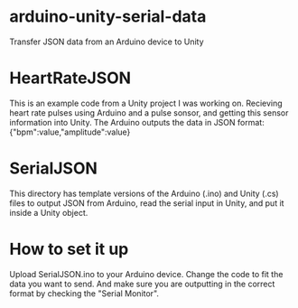 # arduino-unity-serial-data
Transfer JSON data from an Arduino device to Unity

# HeartRateJSON
This is an example code from a Unity project I was working on. Recieving heart rate pulses using Arduino and a pulse sonsor, and getting this sensor information into Unity.
The Arduino outputs the data in JSON format: {"bpm":value,"amplitude":value}

# SerialJSON
This directory has template versions of the Arduino (.ino) and Unity (.cs) files to output JSON from Arduino, read the serial input in Unity, and put it inside a Unity object. 

# How to set it up
Upload SerialJSON.ino to your Arduino device. Change the code to fit the data you want to send. And make sure you are outputting in the correct format by checking the "Serial Monitor". 




